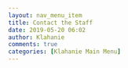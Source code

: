 ```yaml
---
layout: nav_menu_item
title: Contact the Staff
date: 2019-05-20 06:02
author: Klahanie
comments: true
categories: [Klahanie Main Menu]
---
```


